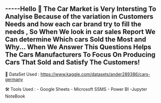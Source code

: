 -----Hello
📌 The Car Market is Very Intersting To Analyise Because of the variation in Customers Needs and how each car brand 
try to fill the needs , So When We look in car sales Report We Can determine Which cars Sold the Most and Why...
When We Answer This Questions Helps The Cars Manufacturers To Focus On Producing Cars That Sold and Satisfy The 
Customers!
---------------------------
💾 DataSet Used : https://www.kaggle.com/datasets/ander289386/cars-germany

🛠️ Tools Used :  - Google Sheets 
              - Microsoft SSMS
              - Power BI
              -Jupyter NoteBook
